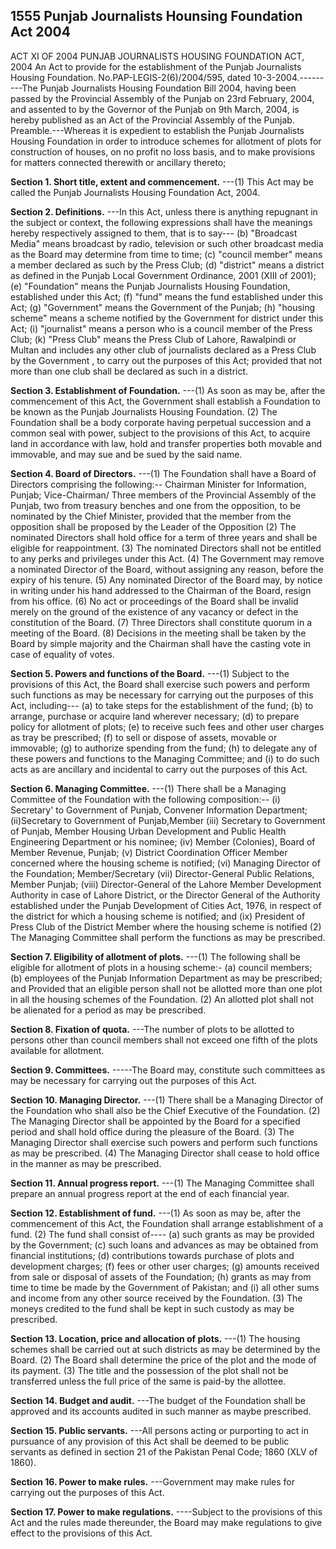 ## 1555 Punjab Journalists Hounsing Foundation Act 2004
 
ACT XI OF 2004
PUNJAB JOURNALISTS HOUSING FOUNDATION ACT, 2004
An Act to provide for the establishment of the Punjab
Journalists Housing Foundation.
No.PAP-LEGIS-2(6)/2004/595, dated 10-3-2004.---------The Punjab Journalists Housing Foundation Bill 2004, having been passed by the Provincial Assembly of the Punjab on 23rd February, 2004, and assented to by the Governor of the Punjab on 9th March, 2004, is hereby published as an Act of the Provincial Assembly of the Punjab.
Preamble.---Whereas it is expedient to establish the Punjab Journalists Housing Foundation in order to introduce schemes for allotment of plots for construction of houses, on no profit no loss basis, and to make provisions for matters connected therewith or ancillary thereto;


**Section 1. Short title, extent and commencement.**
---(1) This Act may be called the Punjab Journalists Housing Foundation Act, 2004.

 

**Section 2. Definitions.**
---In this Act, unless there is anything repugnant in the subject or context, the following expressions shall have the meanings hereby respectively assigned to them, that is to say---
   (b) "Broadcast Media" means broadcast by radio, television or such other broadcast media as the Board may determine from time to time;
   (c) "council member" means a member declared as such by the Press Club;
   (d) "district" means a district as defined in the Punjab Local Government Ordinance, 2001 (XIII of 2001);
   (e) "Foundation" means the Punjab Journalists Housing Foundation, established under this Act;
   (f) "fund" means the fund established under this Act;
   (g) "Government" means the Government of the Punjab;
   (h) "housing scheme" means a scheme notified by the Government for district under this Act;
   (i) "journalist" means a person who is a council member of the Press Club;
   (k) "Press Club" means the Press Club of Lahore, Rawalpindi or Multan and includes any other club of journalists declared as a Press Club by the Government , to carry out the purposes of this Act; provided that not more than one club shall be declared as such in a district.

 

**Section 3. Establishment of Foundation.**
---(1) As soon as may be, after the commencement of this Act, the Government shall establish a Foundation to be known as the Punjab Journalists Housing Foundation.
   (2) The Foundation shall be a body corporate having perpetual succession and a common seal with power, subject to the provisions of this Act, to acquire land in accordance with law, hold and transfer properties both movable and immovable, and may sue and be sued by the said name.

 

**Section 4. Board of Directors.**
---(1) The Foundation shall have a Board of Directors comprising the following:--
   Chairman
   Minister for Information, Punjab;
   Vice-Chairman/
   Three members of the Provincial Assembly of the Punjab, two from treasury benches and one from the opposition, to be nominated by the Chief Minister, provided that the member from the opposition shall be proposed by the Leader of the Opposition
   (2) The nominated Directors shall hold office for a term of three years and shall be eligible for reappointment.
   (3) The nominated Directors shall not be entitled to any perks and privileges under this Act.
   (4) The Government may remove a nominated Director of the Board, without assigning any reason, before the expiry of his tenure.
   (5) Any nominated Director of the Board may, by notice in writing under his hand addressed to the Chairman of the Board, resign from his office.
   (6) No act or proceedings of the Board shall be invalid merely on the ground of the existence of any vacancy or defect in the constitution of the Board.
   (7) Three Directors shall constitute quorum in a meeting of the Board.
   (8) Decisions in the meeting shall be taken by the Board by simple majority and the Chairman shall have the casting vote in case of equality of votes.

 

**Section 5. Powers and functions of the Board.**
---(1) Subject to the provisions of this Act, the Board shall exercise such powers and perform such functions as may be necessary for carrying out the purposes of this Act, including---
   (a) to take steps for the establishment of the fund;
   (b) to arrange, purchase or acquire land wherever necessary;
   (d) to prepare policy for allotment of plots;
   (e) to receive such fees and other user charges as tray be prescribed;
   (f) to sell or dispose of assets, movable or immovable;
   (g) to authorize spending from the fund;
   (h) to delegate any of these powers and functions to the Managing Committee; and
   (i) to do such acts as are ancillary and incidental to carry out the purposes of this Act.

 

**Section 6. Managing Committee.**
---(1) There shall be a Managing Committee of the Foundation with the following composition:--
   (i) Secretary' to Government of Punjab, Convener
   Information Department;
   (ii)Secretary to Government of Punjab,Member
   (iii) Secretary to Government of Punjab, Member
   Housing Urban Development and
   Public Health Engineering
   Department or his nominee;
   (iv) Member (Colonies), Board of Member
   Revenue, Punjab;
   (v) District Coordination Officer Member
   concerned where the housing scheme
   is notified;
   (vi) Managing Director of the Foundation; Member/Secretary
   (vii) Director-General Public Relations, Member
   Punjab;
   (viii) Director-General of the Lahore Member
   Development Authority in case of
   Lahore District, or the Director
   General of the Authority established
   under the Punjab Development of
   Cities Act, 1976, in respect of the
   district for which a housing scheme is
   notified; and
   (ix) President of Press Club of the District Member
   where the housing scheme is notified
   (2) The Managing Committee shall perform the functions as may be prescribed.

 

**Section 7. Eligibility of allotment of plots.**
---(1) The following shall be eligible for allotment of plots in a housing scheme:-
   (a) council members;
   (b) employees of the Punjab Information Department as may be prescribed; and
   Provided that an eligible person shall not be allotted more than one plot in all the housing schemes of the Foundation.
   (2) An allotted plot shall not be alienated for a period as may be prescribed.

 

**Section 8. Fixation of quota.**
---The number of plots to be allotted to persons other than council members shall not exceed one fifth of the plots available for allotment.

 

**Section 9. Committees.**
-----The Board may, constitute such committees as may be necessary for carrying out the purposes of this Act.

 

**Section 10. Managing Director.**
---(1) There shall be a Managing Director of the Foundation who shall also be the Chief Executive of the Foundation.
    (2) The Managing Director shall be appointed by the Board for a specified period and shall hold office during the pleasure of the Board.
    (3) The Managing Director shall exercise such powers and perform such functions as may be prescribed.
    (4) The Managing Director shall cease to hold office in the manner as may be prescribed.

 

**Section 11. Annual progress report.**
---(1) The Managing Committee shall prepare an annual progress report at the end of each financial year.

 

**Section 12. Establishment of fund.**
---(1) As soon as may be, after the commencement of this Act, the Foundation shall arrange establishment of a fund.
    (2) The fund shall consist of----
    (a) such grants as may be provided by the Government;
    (c) such loans and advances as may be obtained from financial institutions;
    (d) contributions towards purchase of plots and development charges;
    (f) fees or other user charges;
    (g) amounts received from sale or disposal of assets of the Foundation;
    (h) grants as may from time to time be made by the Government of Pakistan; and
    (i) all other sums and income from any other source received by the Foundation.
    (3) The moneys credited to the fund shall be kept in such custody as may be prescribed.

 

**Section 13. Location, price and allocation of plots.**
---(1) The housing schemes shall be carried out at such districts as may be determined by the Board.
    (2) The Board shall determine the price of the plot and the mode of its payment.
    (3) The title and the possession of the plot shall not be transferred unless the full price of the same is paid-by the allottee.

 

**Section 14. Budget and audit.**
---The budget of the Foundation shall be approved and its accounts audited in such manner as maybe prescribed.

 

**Section 15. Public servants.**
---All persons acting or purporting to act in pursuance of any provision of this Act shall be deemed to be public servants as defined in section 21 of the Pakistan Penal Code; 1860 (XLV of 1860).

 

**Section 16. Power to make rules.**
---Government may make rules for carrying out the purposes of this Act.

 

**Section 17. Power to make regulations.**
----Subject to the provisions of this Act and the rules made thereunder, the Board may make regulations to give effect to the provisions of this Act.


